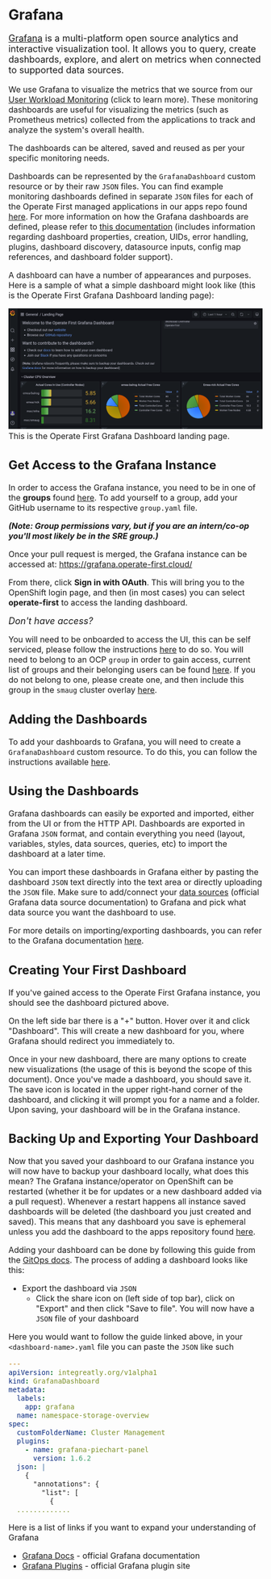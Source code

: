 # Grafana

<font size="4"> 

[Grafana][1] is a multi-platform open source analytics and interactive visualization tool. It allows you to query, create dashboards, explore, and alert on metrics when connected to supported data sources.

</font>

<font size="3">

We use Grafana to visualize the metrics that we source from our [User Workload Monitoring][10] (click to learn more). These monitoring dashboards are useful for visualizing the metrics (such as Prometheus metrics) collected from the applications to track and analyze the system's overall health.

The dashboards can be altered, saved and reused as per your specific monitoring needs.

Dashboards can be represented by the `GrafanaDashboard` custom resource or by their raw `JSON` files. You can find example monitoring dashboards defined in separate `JSON` files for each of the Operate First managed applications in our apps repo found [here][2]. For more information on how the Grafana dashboards are defined, please refer to [this documentation][3] (includes information regarding dashboard properties, creation, UIDs, error handling, plugins, dashboard discovery, datasource inputs, config map references, and dashboard folder support).

A dashboard can have a number of appearances and purposes. Here is a sample of what a simple dashboard might look like (this is the Operate First Grafana Dashboard landing page):

![DashboardSample](img/dashboard-sample.png)
This is the Operate First Grafana Dashboard landing page.

## Get Access to the Grafana Instance

In order to access the Grafana instance, you need to be in one of the **groups** found [here][11]. To add yourself to a group, add your GitHub username to its respective `group.yaml` file.

***(Note: Group permissions vary, but if you are an intern/co-op you'll most likely be in the **SRE** group.)***

Once your pull request is merged, the Grafana instance can be accessed at: https://grafana.operate-first.cloud/

From there, click **Sign in with OAuth**. This will bring you to the OpenShift login page, and then (in most cases) you can select **operate-first** to access the landing dashboard.

<font size = 4> _Don't have access?_ </font>

You will need to be onboarded to access the UI, this can be self serviced, please follow the instructions [here][4] to do so. You will need to belong to an OCP `group` in order to gain access, current list of groups and their belonging users can be found [here][5]. If you do not belong to one, please create one, and then include this group in the `smaug` cluster overlay [here][6].

## Adding the Dashboards

To add your dashboards to Grafana, you will need to create a `GrafanaDashboard` custom resource. To do this, you can follow the instructions available [here][7].

## Using the Dashboards

Grafana dashboards can easily be exported and imported, either from the UI or from the HTTP API.
Dashboards are exported in Grafana `JSON` format, and contain everything you need (layout, variables, styles, data sources, queries, etc) to import the dashboard at a later time.

You can import these dashboards in Grafana either by pasting the dashboard `JSON` text directly into the text area or directly uploading the `JSON` file. Make sure to add/connect your [data sources][8] (official Grafana data source documentation) to Grafana and pick what data source you want the dashboard to use.

For more details on importing/exporting dashboards, you can refer to the Grafana documentation [here][9].

## Creating Your First Dashboard

If you've gained access to the Operate First Grafana instance, you should see the dashboard pictured above.

On the left side bar there is a "+" button. Hover over it and click "Dashboard". This will create a new dashboard for you, where Grafana should redirect you immediately to.

Once in your new dashboard, there are many options to create new visualizations (the usage of this is beyond the scope of this document). Once you've made a dashboard, you should save it. The save icon is located in the upper right-hand corner of the dashboard, and clicking it will prompt you for a name and a folder. Upon saving, your dashboard will be in the Grafana instance.

## Backing Up and Exporting Your Dashboard

Now that you saved your dashboard to our Grafana instance you will now have to backup your dashboard locally, what does this mean? The Grafana instance/operator on OpenShift can be restarted (whether it be for updates or a new dashboard added via a pull request). Whenever a restart happens all instance saved dashboards will be deleted (the dashboard you just created and saved). This means that any dashboard you save is ephemeral unless you add the dashboard to the apps repository found [here](https://github.com/operate-first/apps).

Adding your dashboard can be done by following this guide from the [GitOps docs](https://www.operate-first.cloud/apps/content/grafana/add_grafana_dashboard.html). The process of adding a dashboard looks like this:
- Export the dashboard via `JSON`
  - Click the share icon on (left side of top bar), click on "Export" and then click "Save to file". You will now have a `JSON` file of your dashboard

 Here you would want to follow the guide linked above, in your `<dashboard-name>.yaml` file you can paste the `JSON` like such
```yaml
---
apiVersion: integreatly.org/v1alpha1
kind: GrafanaDashboard
metadata:
  labels:
    app: grafana
  name: namespace-storage-overview
spec:
  customFolderName: Cluster Management
  plugins:
    - name: grafana-piechart-panel
      version: 1.6.2
  json: |
    {
      "annotations": {
        "list": [
          {
  .............
```

Here is a list of links if you want to expand your understanding of Grafana
- [Grafana Docs](https://grafana.com/docs/) - official Grafana documentation
- [Grafana Plugins](https://grafana.com/grafana/plugins/) - official Grafana plugin site

[1]: https://grafana.com/oss/grafana
[2]: https://github.com/operate-first/apps/tree/master/grafana/overlays/moc/smaug/dashboards
[3]: https://github.com/integr8ly/grafana-operator/blob/master/documentation/dashboards.md
[4]: map_groups_to_roles.md
[5]: https://github.com/operate-first/apps/tree/master/cluster-scope/base/user.openshift.io/groups
[6]: https://github.com/operate-first/apps/blob/master/cluster-scope/overlays/prod/moc/smaug/kustomization.yaml
[7]: add_grafana_dashboard.md
[8]: https://grafana.com/docs/grafana/latest/datasources/
[9]: https://grafana.com/docs/grafana/latest/dashboards/export-import/
[10]: https://github.com/operate-first/apps/tree/master/docs/content/uwm
[11]: https://github.com/operate-first/apps/tree/master/cluster-scope/base/user.openshift.io/groups

</font>
